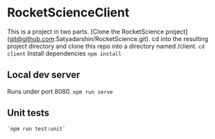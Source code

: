 # RocketScienceClient
 This is a project in two parts. 
 [Clone the RocketScience project] (git@github.com:Satyadarshin/RocketScience.git).
 cd into the resulting project directory
 and clone this repo into a directory named /client.
    `cd client`
 Install dependencies
    `npm install`

## Local dev server
Runs under port 8080. 
    `npm run serve`

## Unit tests
    `npm run test:unit`
    